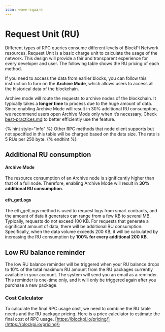 ```yaml
---
icon: wave-square
---
```


# Request Unit (RU)

Different types of RPC queries consume different levels of BlockPI Network resources. Request Unit is a basic charge unit to calculate the usage of the network. This design will provide a fair and transparent experience for every developer and user. The following table shows the RU pricing of each method.&#x20;

If you need to access the data from earlier blocks, you can follow this instruction to turn on the **Archive Mode**, which allows users to access all the historical data of the blockchain.&#x20;

Archive mode will route the requests to archive nodes of the blockchain. It typically takes a **longer time** to process due to the huge amount of data. Since enabling Archive Mode will result in 30% additional RU consumption, we recommend users open Archive Mode only when it’s necessary. Check [best-practices.md](../../basic-tutorials/api-key/best-practices.md "mention") to better efficiently use the feature.

{% hint style="info" %}
Other RPC methods that node client supports but not specified in this table will be charged based on the data size. The rate is 5 RUs per 250 byte.
{% endhint %}

## Additional RU consumption

#### Archive Mode

The resource consumption of an Archive node is significantly higher than that of a full node. Therefore, enabling Archive Mode will result in **30% additional RU consumption**.

#### eth\_getLogs

The eth\_getLogs method is used to request logs from smart contracts, and the amount of data it generates can range from a few KB to several MB. Typically, requests do not exceed 100 KB. For requests that generate a significant amount of data, there will be additional RU consumption. Specifically, when the data volume exceeds 200 KB, it will be calculated by increasing the RU consumption by **100% for every additional 200 KB**.

## Low RU balance reminder

The low RU balance reminder will be triggered when your RU balance drops to 10% of the total maximum RU amount from the RU packages currently available in your account. The system will send you an email as a reminder. This reminder is one-time only, and it will only be triggered again after you purchase a new package.

### Cost Calculator

To calculate the final RPC usage cost, we need to combine the RU table needs and the RU package pricing. Here is a price calculator to estimate the final cost of RPC usage. [https://blockpi.io/pricing/](https://blockpi.io/pricing/)
